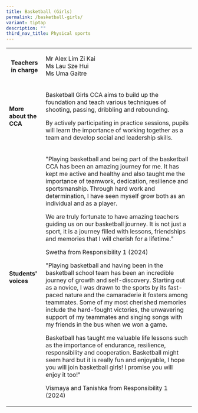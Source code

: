 ```yaml
---
title: Basketball (Girls)
permalink: /basketball-girls/
variant: tiptap
description: ""
third_nav_title: Physical sports
---
```

<p></p>
<table style="minWidth: 50px">
<colgroup>
<col>
<col>
</colgroup>
<tbody>
<tr>
<th rowspan="1" colspan="1">
<p><strong>Teachers in charge</strong>
</p>
<p></p>
</th>
<td rowspan="1" colspan="1">
<p>Mr Alex Lim Zi Kai
<br>Ms Lau Sze Hui
<br>Ms Uma Gaitre</p>
</td>
</tr>
<tr>
<td rowspan="1" colspan="1">
<p><strong>More about the CCA</strong>
</p>
</td>
<td rowspan="1" colspan="1">
<p>Basketball Girls CCA aims to build up the foundation and teach various
techniques of shooting, passing, dribbling and rebounding.</p>
<p></p>
<p>By actively participating in practice sessions, pupils will learn the
importance of working together as a team and develop social and leadership
skills.</p>
</td>
</tr>
<tr>
<td rowspan="1" colspan="1">
<p><strong>Students' voices</strong>
</p>
</td>
<td rowspan="1" colspan="1">
<p>"Playing basketball and being part of the basketball CCA has been an amazing
journey for me. It has kept me active and healthy and also taught me the
importance of teamwork, dedication, resilience and sportsmanship. Through
hard work and determination, I have seen myself grow both as an individual
and as a player.</p>
<p></p>
<p>We are truly fortunate to have amazing teachers guiding us on our basketball
journey. It is not just a sport, it is a journey filled with lessons, friendships
and memories that I will cherish for a lifetime."
<br>
</p>
<p>Swetha from Responsibility 1 (2024)</p>
<p></p>
<p>"Playing basketball and having been in the basketball school team has
been an incredible journey of growth and self-discovery. Starting out as
a novice, I was drawn to the sports by its fast-paced nature and the camaraderie
it fosters among teammates. Some of my most cherished memories include
the hard-fought victories, the unwavering support of my teammates and singing
songs with my friends in the bus when we won a game.</p>
<p></p>
<p>Basketball has taught me valuable life lessons such as the importance
of endurance, resilience, responsibility and cooperation. Basketball might
seem hard but it is really fun and enjoyable, I hope you will join basketball
girls! I promise you will enjoy it too!"</p>
<p></p>
<p>Vismaya and Tanishka from Responsibility 1 (2024)</p>
</td>
</tr>
</tbody>
</table>
<p></p>